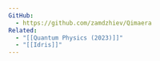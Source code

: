 ```yaml
---
GitHub:
  - https://github.com/zamdzhiev/Qimaera
Related:
  - "[[Quantum Physics (2023)]]"
  - "[[Idris]]"
---
```


